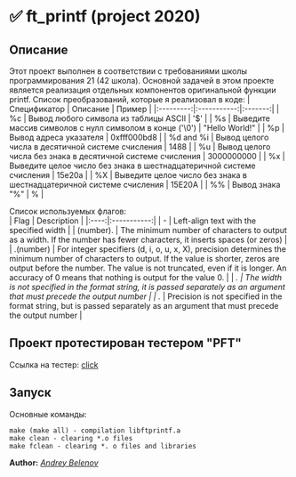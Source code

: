 # :white_check_mark: ft_printf (project 2020)  
## Описание  
Этот проект выполнен в соответствии с требованиями школы программирования 21 (42 школа).
Основной задачей в этом проекте является реализация отдельных компонентов оригинальной функции printf.
Список преобразований, которые я реализовал в коде:
| Спецификатор | Описание | Пример |
|:---------:|:-----------:|:-------:|
| %с | Вывод любого символа из таблицы ASCII | '$' |
| %s | Выведите массив символов с нулл символом в конце ('\0') | "Hello World!" |
| %p | Вывод адреса указателя | 0xfff000bd8 |
| %d and %i | Вывод целого числа в десятичной системе счисления | 1488 |
| %u | Вывод целого числа без знака в десятичной системе счисления | 3000000000 |
| %x | Выведите целое число без знака в шестнадцатеричной системе счисления | 15e20a |
| %X | Выведите целое число без знака в шестнадцатеричной системе счисления | 15E20A |
| %% | Вывод знака "%" | % |  

Список используемых флагов:  
| Flag | Description |
|:----:|:-----------:|
| - | Left-align text with the specified width |
| (number). | The minimum number of characters to output as a width. If the number has fewer characters, it inserts spaces (or zeros) |
| .(number) | For integer specifiers (d, i, o, u, x, X), precision determines the minimum number of characters to output. If the value is shorter, zeros are output before the number. The value is not truncated, even if it is longer. An accuracy of 0 means that nothing is output for the value 0. |
| *. | The width is not specified in the format string, it is passed separately as an argument that must precede the output number |
| .* | Precision is not specified in the format string, but is passed separately as an argument that must precede the output number |  

## Проект протестирован тестером "PFT"  
Ссылка на тестер: [click](https://github.com/gavinfielder/pft)  

## Запуск
Основные команды:
```
make (make all) - compilation libftprintf.a
make clean - clearing *.o files  
make fclean - clearing *. o files and libraries  
```
  
**Author:** *[Andrey Belenov](https://github.com/luchikAR)* 
